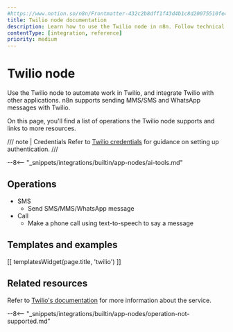 ```yaml
---
#https://www.notion.so/n8n/Frontmatter-432c2b8dff1f43d4b1c8d20075510fe4
title: Twilio node documentation
description: Learn how to use the Twilio node in n8n. Follow technical documentation to integrate Twilio node into your workflows.
contentType: [integration, reference]
priority: medium
---
```


# Twilio node

Use the Twilio node to automate work in Twilio, and integrate Twilio with other applications. n8n supports sending MMS/SMS and WhatsApp messages with Twilio. 

On this page, you'll find a list of operations the Twilio node supports and links to more resources.

/// note | Credentials
Refer to [Twilio credentials](/integrations/builtin/credentials/twilio.md) for guidance on setting up authentication. 
///

--8<-- "_snippets/integrations/builtin/app-nodes/ai-tools.md"

## Operations

* SMS
    * Send SMS/MMS/WhatsApp message
* Call
    * Make a phone call using text-to-speech to say a message

## Templates and examples

<!-- see https://www.notion.so/n8n/Pull-in-templates-for-the-integrations-pages-37c716837b804d30a33b47475f6e3780 -->
[[ templatesWidget(page.title, 'twilio') ]]

## Related resources

Refer to [Twilio's documentation](https://www.twilio.com/docs/usage/api) for more information about the service.

--8<-- "_snippets/integrations/builtin/app-nodes/operation-not-supported.md"
